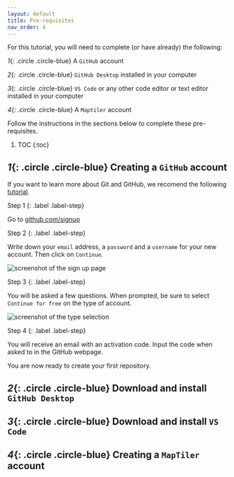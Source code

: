 ```yaml
---
layout: default
title: Pre-requisites
nav_order: 4
---
```


For this tutorial, you will need to complete (or have already) the following:

*1*{: .circle .circle-blue} A `GitHub` account

*2*{: .circle .circle-blue} `GitHub Desktop` installed in your computer

*3*{: .circle .circle-blue} `VS Code` or any other code editor or text editor installed in your computer

*4*{: .circle .circle-blue} A `Maptiler` account

Follow the instructions in the sections below to complete these pre-requisites.

1. TOC
{:toc}

## *1*{: .circle .circle-blue} Creating a `GitHub` account

If you want to learn more about Git and GitHub, we recomend the following [tutorial](https://ubc-library-rc.github.io/intro-git/). 

Step 1
{: .label .label-step}

Go to [github.com/signup](https://github.com/signup?ref_cta=Sign+up&ref_loc=header+logged+out&ref_page=%2F&source=header-home)

Step 2
{: .label .label-step}

Write down your `email` address, a `password` and a `username` for your new account. Then click on `Continue`.

![screenshot of the sign up page](/img/gitsign.png)

Step 3
{: .label .label-step}

You will be asked a few questions.
When prompted, be sure to select `Continue for free` on the type of account.

![screenshot of the type selection](/img/gitfree.png)

Step 4
{: .label .label-step}

You will receive an email with an activation code. Input the code when asked to in the GitHub webpage.

You are now ready to create your first repository.

## *2*{: .circle .circle-blue} Download and install `GitHub Desktop`



## *3*{: .circle .circle-blue} Download and install `VS Code`


## *4*{: .circle .circle-blue} Creating a `MapTiler` account